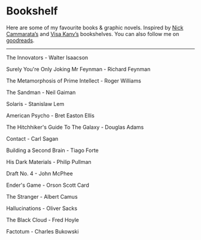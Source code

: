 # Bookshelf

Here are some of my favourite books & graphic novels. Inspired by [Nick Cammarata’s](http://nickcammarata.com/bookshelf) and [Visa Kanv’s](http://visakanv.com/bookshelf/) bookshelves. You can also follow me on [goodreads](https://www.goodreads.com/review/list/75434680-nicky?ref=nav_mybooks&shelf=currently-reading).

---

The Innovators - Walter Isaacson

Surely You're Only Joking Mr Feynman - Richard Feynman

The Metamorphosis of Prime Intellect - Roger Williams

The Sandman - Neil Gaiman

Solaris - Stanislaw Lem

American Psycho - Bret Easton Ellis

The Hitchhiker's Guide To The Galaxy - Douglas Adams

Contact - Carl Sagan

Building a Second Brain - Tiago Forte

His Dark Materials - Philip Pullman

Draft No. 4 - John McPhee

Ender's Game - Orson Scott Card

The Stranger - Albert Camus

Hallucinations - Oliver Sacks

The Black Cloud - Fred Hoyle

Factotum - Charles Bukowski





